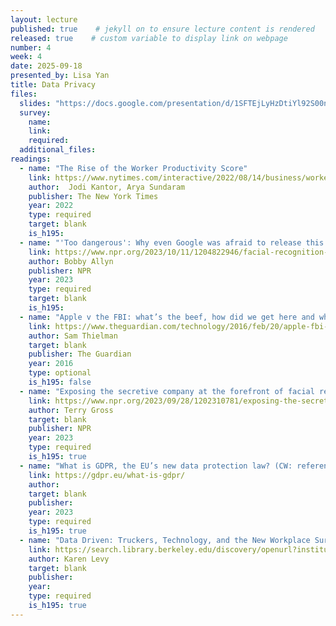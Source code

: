```yaml
---
layout: lecture
published: true    # jekyll on to ensure lecture content is rendered
released: true    # custom variable to display link on webpage
number: 4
week: 4
date: 2025-09-18
presented_by: Lisa Yan
title: Data Privacy
files:
  slides: "https://docs.google.com/presentation/d/1SFTEjLyHzDtiYl92S00nwsxVL9KdULxxMXM83HWTrtA/edit?usp=sharing"
  survey:
    name:
    link: 
    required: 
  additional_files:
readings:
  - name: "The Rise of the Worker Productivity Score"
    link: https://www.nytimes.com/interactive/2022/08/14/business/worker-productivity-tracking.html
    author:  Jodi Kantor, Arya Sundaram
    publisher: The New York Times
    year: 2022   
    type: required
    target: blank
    is_h195: 
  - name: "'Too dangerous': Why even Google was afraid to release this technology"
    link: https://www.npr.org/2023/10/11/1204822946/facial-recognition-search-engine-ai-pim-eyes-google
    author: Bobby Allyn
    publisher: NPR
    year: 2023
    type: required
    target: blank
    is_h195: 
  - name: "Apple v the FBI: what’s the beef, how did we get here and what’s at stake?"
    link: https://www.theguardian.com/technology/2016/feb/20/apple-fbi-iphone-explainer-san-bernardino
    author: Sam Thielman
    target: blank
    publisher: The Guardian
    year: 2016
    type: optional
    is_h195: false
  - name: "Exposing the secretive company at the forefront of facial recognition technology"
    link: https://www.npr.org/2023/09/28/1202310781/exposing-the-secretive-company-at-the-forefront-of-facial-recognition-technology
    author: Terry Gross
    target: blank
    publisher: NPR
    year: 2023 
    type: required
    is_h195: true
  - name: "What is GDPR, the EU’s new data protection law? (CW: references child abuse)"
    link: https://gdpr.eu/what-is-gdpr/
    author:
    target: blank
    publisher:
    year: 2023 
    type: required
    is_h195: true
  - name: "Data Driven: Truckers, Technology, and the New Workplace Surveillance [Introduction]"
    link: https://search.library.berkeley.edu/discovery/openurl?institution=01UCS_BER&vid=01UCS_BER:UCB&isbn=9780691175300&genre=book&eisbn=9780691241012&title=Data%20Driven&sid=jstor:jstor
    author: Karen Levy
    target: blank
    publisher: 
    year:  
    type: required
    is_h195: true
---
```


<!-- information here -->
